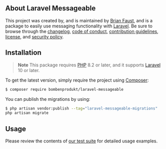 ## About Laravel Messageable

This project was created by, and is maintained by [Brian Faust](https://github.com/faustbrian), and is a package to easily use messaging functionality with [Laravel](https://laravel.com/). Be sure to browse through the [changelog](CHANGELOG.md), [code of conduct](.github/CODE_OF_CONDUCT.md), [contribution guidelines](.github/CONTRIBUTING.md), [license](LICENSE), and [security policy](.github/SECURITY.md).

## Installation

> **Note**
> This package requires [PHP](https://www.php.net/) 8.2 or later, and it supports [Laravel](https://laravel.com/) 10 or later.

To get the latest version, simply require the project using [Composer](https://getcomposer.org/):

```bash
$ composer require bombenprodukt/laravel-messageable
```

You can publish the migrations by using:

```bash
$ php artisan vendor:publish --tag="laravel-messageable-migrations"
php artisan migrate
```

## Usage

Please review the contents of [our test suite](/tests) for detailed usage examples.
